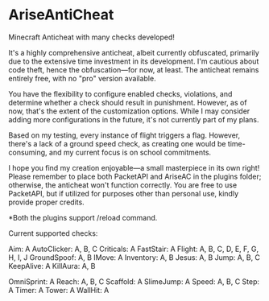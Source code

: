 # AriseAntiCheat
Minecraft Anticheat with many checks developed!

It's a highly comprehensive anticheat, albeit currently obfuscated, primarily due to the extensive time investment in its development. I'm cautious about code theft, hence the obfuscation—for now, at least. The anticheat remains entirely free, with no "pro" version available.

You have the flexibility to configure enabled checks, violations, and determine whether a check should result in punishment. However, as of now, that's the extent of the customization options. While I may consider adding more configurations in the future, it's not currently part of my plans.

Based on my testing, every instance of flight triggers a flag. However, there's a lack of a ground speed check, as creating one would be time-consuming, and my current focus is on school commitments.

I hope you find my creation enjoyable—a small masterpiece in its own right! Please remember to place both PacketAPI and AriseAC in the plugins folder; otherwise, the anticheat won't function correctly. You are free to use PacketAPI, but if utilized for purposes other than personal use, kindly provide proper credits.


*Both the plugins support /reload command.

Current supported checks:

  Aim:
    A
  AutoClicker:
    A, B, C
  Criticals:
    A
  FastStair:
    A
  Flight:
    A, B, C, D, E, F, G, H, I, J
  GroundSpoof:
    A, B
  IMove:
    A
  Inventory:
    A, B
  Jesus:
    A, B
  Jump:
    A, B, C
  KeepAlive:
    A
  KillAura:
  A, B
  
  OmniSprint:
    A
  Reach:
    A, B, C
  Scaffold:
    A 
  SlimeJump:
    A
  Speed:
    A, B, C
  Step:
    A
  Timer:
    A
  Tower:
    A
  WallHit:
    A
